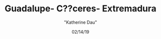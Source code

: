---
id: '9'
title: Guadalupe- C??ceres- Extremadura
date: 02/14/19
categories: '"Guadalupe"'
author: '"Katherine Dau"'
Lat: '39.452384'
Lng: "-5.32732"
description: monastario de guad
permalink: "/places/9.html"
layout: post
---